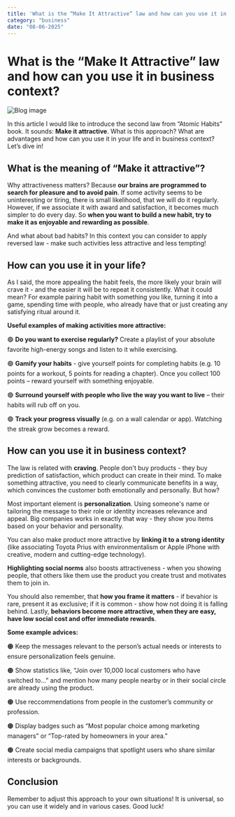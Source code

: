 ```yaml
---
title: 'What is the “Make It Attractive” law and how can you use it in business context?'
category: "business"
date: "08-06-2025"
---
```


# What is the “Make It Attractive” law and how can you use it in business context?

![Blog image](/ro-biznes/blog-ro-biznes-attractiveness.png)

In this article I would like to introduce the second law from “Atomic Habits” book. It sounds: **Make it attractive**. What is this approach? What are advantages and how can you use it in your life and in business context? Let’s dive in!

## What is the meaning of “Make it attractive”?

Why attractiveness matters? Because **our brains are programmed to search for pleasure and to avoid pain**. If some activity seems to be uninteresting or tiring, there is small likelihood, that we will do it regularly. However, if we associate it with award and satisfaction, it becomes much simpler to do every day. So **when you want to build a new habit, try to make it as enjoyable and rewarding as possible**.

And what about bad habits? In this context you can consider to apply reversed law - make such activities less attractive and less tempting!

## How can you use it in your life?

As I said, the more appealing the habit feels, the more likely your brain will crave it - and the easier it will be to repeat it consistently. What it could mean? For example pairing habit with something you like, turning it into a game, spending time with people, who already have that or just creating any satisfying ritual around it.

**Useful examples of making activities more attractive:**

🟢 **Do you want to exercise regularly?** Create a playlist of your absolute favorite high-energy songs and listen to it while exercising.

🟢 **Gamify your habits** - give yourself points for completing habits (e.g. 10 points for a workout, 5 points for reading a chapter). Once you collect 100 points – reward yourself with something enjoyable.

🟢 **Surround yourself with people who live the way you want to live** – their habits will rub off on you.

🟢 **Track your progress visually** (e.g. on a wall calendar or app). Watching the streak grow becomes a reward.

## How can you use it in business context?

The law is related with **craving**. People don't buy products - they buy prediction of satisfaction, which product can create in their mind. To make something attractive, you need to clearly communicate benefits in a way, which convinces the customer both emotionally and personally. But how?

Most important element is **personalization**. Using someone's name or tailoring the message to their role or identity increases relevance and appeal. Big companies works in exactly that way - they show you items based on your behavior and personality. 

You can also make product more attractive by **linking it to a strong identity** (like associating Toyota Prius with environmentalism or Apple iPhone with creative, modern and cutting-edge technology). 

**Highlighting social norms** also boosts attractiveness - when you showing people, that others like them use the product you create trust and motivates them to join in.

You should also remember, that **how you frame it matters** - if bevahior is rare, present it as exclusive; if it is common - show how not doing it is falling behind. Lastly, **behaviors become more attractive, when they are easy, have low social cost and offer immediate rewards**.

**Some example advices:**

🟠 Keep the messages relevant to the person’s actual needs or interests to ensure personalization feels genuine.

🟠 Show statistics like, “Join over 10,000 local customers who have switched to...” and mention how many people nearby or in their social circle are already using the product.

🟠 Use reccommendations from people in the customer’s community or profession.

🟠 Display badges such as “Most popular choice among marketing managers” or “Top-rated by homeowners in your area.”

🟠 Create social media campaigns that spotlight users who share similar interests or backgrounds.

## Conclusion

Remember to adjust this approach to your own situations! It is universal, so you can use it widely and in various cases. Good luck!